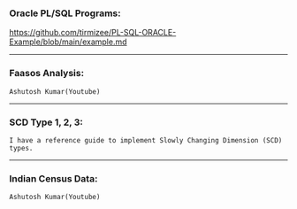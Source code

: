 ### Oracle PL/SQL Programs:
https://github.com/tirmizee/PL-SQL-ORACLE-Example/blob/main/example.md

---

### Faasos Analysis:
`Ashutosh Kumar(Youtube)`

---

### SCD Type 1, 2, 3:
`I have a reference guide to implement Slowly Changing Dimension (SCD) types.`

---

### Indian Census Data:
`Ashutosh Kumar(Youtube)`

